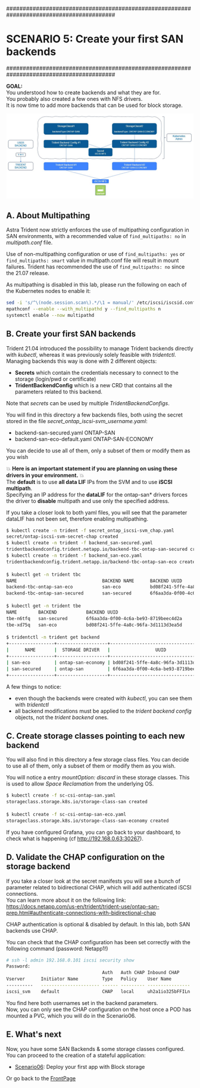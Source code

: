 #########################################################################################
# SCENARIO 5: Create your first SAN backends 
#########################################################################################

**GOAL:**  
You understood how to create backends and what they are for.  
You probably also created a few ones with NFS drivers.  
It is now time to add more backends that can be used for block storage.  

<p align="center"><img src="Images/scenario5.jpg"></p>

## A. About Multipathing

Astra Trident now strictly enforces the use of multipathing configuration in SAN environments, with a recommended value of `find_multipaths: no` in _multipath.conf_ file.

Use of non-multipathing configuration or use of `find_multipaths: yes` or `find_multipaths: smart` value in multipath.conf file will result in mount failures. Trident has recommended the use of `find_multipaths: no` since the 21.07 release.  

As multipathing is disabled in this lab, please run the following on each of the Kubernetes nodes to enable it:
```bash
sed -i 's/^\(node.session.scan\).*/\1 = manual/' /etc/iscsi/iscsid.conf
mpathconf --enable --with_multipathd y --find_multipaths n
systemctl enable --now multipathd
```

## B. Create your first SAN backends

Trident 21.04 introduced the possibility to manage Trident backends directly with _kubectl_, whereas it was previously solely feasible with _tridentctl_.  
Managing backends this way is done with 2 different objects:

- **Secrets** which contain the credentials necessary to connect to the storage (login/pwd or certificate)
- **TridentBackendConfig** which is a new CRD that contains all the parameters related to this backend.

Note that _secrets_ can be used by multiple _TridentBackendConfigs_.

You will find in this directory a few backends files, both using the secret stored in the file _secret_ontap_iscsi-svm_username.yaml_:

- backend-san-secured.yaml        ONTAP-SAN
- backend-san-eco-default.yaml    ONTAP-SAN-ECONOMY  

You can decide to use all of them, only a subset of them or modify them as you wish

:boom: **Here is an important statement if you are planning on using these drivers in your environment.** :boom:  
The **default** is to use **all data LIF** IPs from the SVM and to use **iSCSI multipath**.  
Specifying an IP address for the **dataLIF** for the ontap-san* drivers forces the driver to **disable** multipath and use only the specified address.  

If you take a closer look to both yaml files, you will see that the parameter dataLIF has not been set, therefore enabling multipathing.  

```bash
$ kubectl create -n trident -f secret_ontap_iscsi-svm_chap.yaml
secret/ontap-iscsi-svm-secret-chap created
$ kubectl create -n trident -f backend_san-secured.yaml
tridentbackendconfig.trident.netapp.io/backend-tbc-ontap-san-secured created
$ kubectl create -n trident -f backend_san-eco.yaml
tridentbackendconfig.trident.netapp.io/backend-tbc-ontap-san-eco created

$ kubectl get -n trident tbc
NAME                                BACKEND NAME      BACKEND UUID                           PHASE   STATUS
backend-tbc-ontap-san-eco           san-eco           bd08f241-5ffe-4a8c-96fa-3d1113d3ea5d   Bound   Success
backend-tbc-ontap-san-secured       san-secured       6f6aa3da-0f00-4c6a-be93-8719beec4d2a   Bound   Success

$ kubectl get -n trident tbe
NAME        BACKEND           BACKEND UUID
tbe-n6tfq   san-secured       6f6aa3da-0f00-4c6a-be93-8719beec4d2a
tbe-xd75q   san-eco           bd08f241-5ffe-4a8c-96fa-3d1113d3ea5d

$ tridentctl -n trident get backend
+-----------------+-------------------+--------------------------------------+--------+---------+
|      NAME       |  STORAGE DRIVER   |                 UUID                 | STATE  | VOLUMES |
+-----------------+-------------------+--------------------------------------+--------+---------+
| san-eco         | ontap-san-economy | bd08f241-5ffe-4a8c-96fa-3d1113d3ea5d | online |       0 |
| san-secured     | ontap-san         | 6f6aa3da-0f00-4c6a-be93-8719beec4d2a | online |       0 |
+-----------------+-------------------+--------------------------------------+--------+---------+
```

A few things to notice:

- even though the backends were created with _kubectl_, you can see them with _tridentctl_
- all backend modifications must be applied to the _trident backend config_ objects, not the _trident backend_ ones.

## C. Create storage classes pointing to each new backend

You will also find in this directory a few storage class files.
You can decide to use all of them, only a subset of them or modify them as you wish.  

You will notice a entry _mountOption: discard_ in these storage classes. This is used to allow _Space Reclamation_ from the underlying OS.  

```bash
$ kubectl create -f sc-csi-ontap-san.yaml
storageclass.storage.k8s.io/storage-class-san created

$ kubectl create -f sc-csi-ontap-san-eco.yaml
storageclass.storage.k8s.io/storage-class-san-economy created
```

If you have configured Grafana, you can go back to your dashboard, to check what is happening (cf http://192.168.0.63:30267).

## D. Validate the CHAP configuration on the storage backend

If you take a closer look at the secret manifests you will see a bunch of parameter related to bidirectional CHAP, which will add authenticated iSCSI connections.  
You can learn more about it on the following link:  
https://docs.netapp.com/us-en/trident/trident-use/ontap-san-prep.html#authenticate-connections-with-bidirectional-chap  

CHAP authentication is optional & disabled by default. In this lab, both SAN backends use CHAP.  

You can check that the CHAP configuration has been set correctly with the following command (password: Netapp1!)

```bash
# ssh -l admin 192.168.0.101 iscsi security show
Password:
                                    Auth   Auth CHAP Inbound CHAP       Outbound CHAP
Vserver      Initiator Name         Type   Policy    User Name          User Name
----------   ---------------------- ------ --------- ----------------   -------------
iscsi_svm    default                CHAP   local     uh2a1io325bFFILn   iJF4sgjrnwOwQ
```

You find here both usernames set in the backend parameters.  
Now, you can only see the CHAP configuration on the host once a POD has mounted a PVC, which you will do in the Scenario06.

## E. What's next

Now, you have some SAN Backends & some storage classes configured. You can proceed to the creation of a stateful application:  

- [Scenario06](../Scenario06): Deploy your first app with Block storage  

Or go back to the [FrontPage](https://github.com/YvosOnTheHub/LabNetApp)
